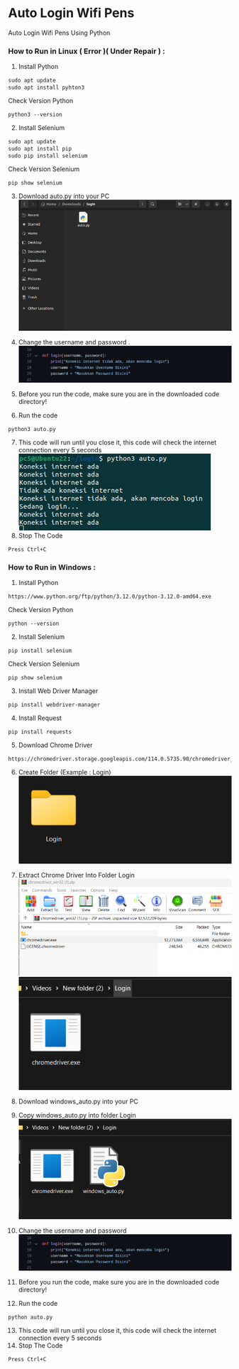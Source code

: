 # Auto Login Wifi Pens
Auto Login Wifi Pens Using Python

### How to Run in Linux ( Error )( Under Repair ) :
1. Install Python
```
sudo apt update
sudo apt install pyhton3
```
   Check Version Python
```
python3 --version
```
   
2. Install Selenium
```
sudo apt update
sudo apt install pip
sudo pip install selenium
```
   Check Version Selenium
```
pip show selenium
```

3. Download auto.py into your PC
![alt tag](https://github.com/fakry32/auto-login-wifi-pens/blob/main/doc/SS.png)
4. Change the username and password
.
![alt tag](https://github.com/fakry32/auto-login-wifi-pens/blob/main/doc/Change_User.png)

6. Before you run the code, make sure you are in the downloaded code directory!
7. Run the code
```
python3 auto.py
```

7. This code will run until you close it, this code will check the internet connection every 5 seconds
![alt tag](https://github.com/fakry32/auto-login-wifi-pens/blob/main/doc/Running_Code.png)
8. Stop The Code
```
Press Ctrl+C
```


### How to Run in Windows :
1. Install Python
```
https://www.python.org/ftp/python/3.12.0/python-3.12.0-amd64.exe
```
   Check Version Python
```
python --version
```
   
2. Install Selenium
```
pip install selenium
```
   Check Version Selenium
```
pip show selenium
```

3. Install Web Driver Manager
```
pip install webdriver-manager
```

4. Install Request
```
pip install requests
```

5. Download Chrome Driver
```
https://chromedriver.storage.googleapis.com/114.0.5735.90/chromedriver_win32.zip
```

6. Create Folder (Example : Login) <br>
![Login](doc/1.png)
7. Extract Chrome Driver Into Folder Login
![alt tag](https://github.com/fakry32/auto-login-wifi-pens/blob/main/doc/2.png)
![alt tag](https://github.com/fakry32/auto-login-wifi-pens/blob/main/doc/3.png)
8. Download windows_auto.py into your PC
9. Copy windows_auto.py into folder Login <br>
![alt tag](https://github.com/fakry32/auto-login-wifi-pens/blob/main/doc/4.png)
10. Change the username and password <br>
![alt tag](https://github.com/fakry32/auto-login-wifi-pens/blob/main/doc/Change_User.png)

11. Before you run the code, make sure you are in the downloaded code directory!
12. Run the code
```
python auto.py
```

13. This code will run until you close it, this code will check the internet connection every 5 seconds
14. Stop The Code
```
Press Ctrl+C
```

